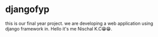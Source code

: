 # djangofyp
this is our final year project. we are developing a web application using django framework in.
Hello it's me Nischal K.C😁😁.
